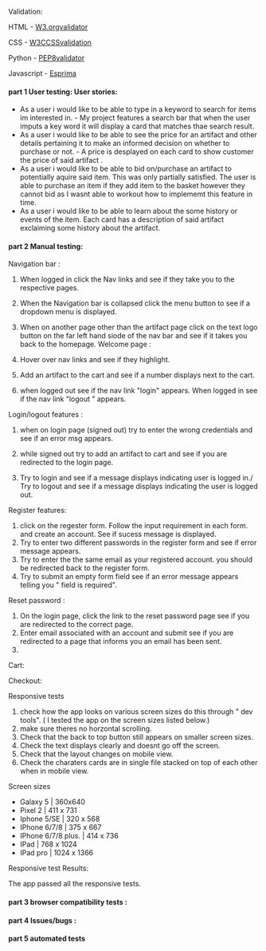 Validation: 

 HTML -  [W3.orgvalidator](https://validator.w3.org/nu/) 

 CSS -  [W3CCSSvalidation](https://jigsaw.w3.org/css-validator) 

Python - [PEP8validator](http://pep8online.com/) 

Javascript - [Esprima](https://esprima.org/demo/validate.html) 



#### part 1 User testing: User stories:

* As a user i would like to be able to type in a keyword to search for items im interested in. - My project features a search bar that when the user imputs a key word it will display a card that matches thae search result.
* As a user i would like to be able to see the price for an artifact and other details pertaining it to make an informed decision on whether to purchase or not. - A price is desplayed on each card to show customer the price of said artifact .
* As a user i would like to be able to bid on/purchase an artifact to potentially aquire said item. This was only partially satisfied. The user is able to purchase an item if they add item to the basket however they cannot bid as I wasnt able to workout how to implememt this feature in time.
* As a user i would like to be able to learn about the some history or events of the item. Each card has a description of said artifact exclaiming some history about the artifact.




#### part 2 Manual testing: 

Navigation bar :

1) When logged in click the Nav links and see if they take you to the respective pages.

2) When the Navigation bar is collapsed click the menu button to see if a dropdown menu is displayed.

3) When on another page other than the artifact page click on the text logo button on the far left hand siode of the nav bar and see if it takes you back to the homepage. Welcome page :

4) Hover over nav links and see if they highlight. 

5) Add an artifact to the cart and see if a number displays next to the cart. 

6) when logged out see if the nav link "login" appears. When logged in see if the nav link "logout " appears.


Login/logout features :

1) when on login page (signed out) try to enter the wrong credentials and see if an error msg appears. 

2) while signed out try to add an artifact to cart and see if you are redirected  to the login page.

3) Try to login and see if a message displays indicating user is logged in./ Try to logout and see if a message displays indicating the user is logged out. 


Register features:

1) click on the regester form. Follow the input requirement in each form. and create an account. See if sucess message is displayed. 
2) Try to enter two different passwords in the register form and see if error message appears. 
3) Try to enter the the same email as your registered account. you should be redirected back to the register form.
4) Try to submit an empty form field see if an error message appears telling you " field is required". 

Reset password : 

1) On the login page, click the link to the reset password page see if you are redirected to the correct page. 
2) Enter email associated with an account and submit see if you are redirected to a page that informs you an email has been sent. 
3) 



Cart: 

Checkout: 


Responsive tests

1) check how the app looks on various screen sizes do this through " dev tools". ( I tested the app on the screen sizes listed below.)
2) make sure theres no horzontal scrolling.
3) Check that the back to top button still appears on smaller screen sizes.
4) Check the text displays clearly and doesnt go off the screen.
5) Check that the layout changes on mobile view.
6) Check the charaters cards are in single file stacked on top of each other when in mobile view.

Screen sizes

* Galaxy 5 | 360x640
* Pixel 2 | 411 x 731
* Iphone 5/SE | 320 x 568
* IPhone 6/7/8 | 375 x 667
* IPhone 6/7/8 plus. | 414 x 736
* IPad | 768 x 1024
* IPad pro | 1024 x 1366
 
 Responsive test Results:

The app passed all the responsive tests.




#### part 3 browser compatibility tests :


 
#### part 4 Issues/bugs :


#### part 5 automated tests 